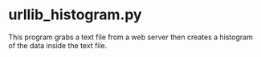 # urllib_histogram.py
This program grabs a text file from a web server then creates a histogram of the data inside the text file.
